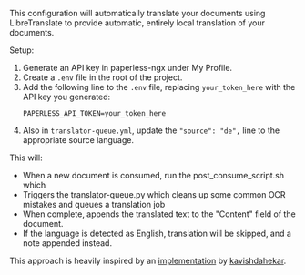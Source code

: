 This configuration will automatically translate your documents using LibreTranslate to provide automatic, entirely local translation of your documents. 

Setup:
1. Generate an API key in paperless-ngx under My Profile.
2. Create a `.env` file in the root of the project.
3. Add the following line to the `.env` file, replacing `your_token_here` with the API key you generated:
   ```
   PAPERLESS_API_TOKEN=your_token_here
   ```
4. Also in `translator-queue.yml`, update the `"source": "de",` line to the appropriate source language.

This will:
- When a new document is consumed, run the post_consume_script.sh which
- Triggers the translator-queue.py which cleans up some common OCR mistakes and queues a translation job
- When complete, appends the translated text to the "Content" field of the document.
- If the language is detected as English, translation will be skipped, and a note appended instead.

This approach is heavily inspired by an [implementation](https://github.com/paperless-ngx/paperless-ngx/discussions/269#discussioncomment-12303929) by [kavishdahekar](https://github.com/kavishdahekar).

